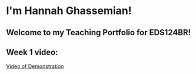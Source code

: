 # I'm Hannah Ghassemian!
## Welcome to my Teaching Portfolio for EDS124BR!

## Week 1 video:
[Video of Demonstration](https://youtu.be/XiidP12a834) 
